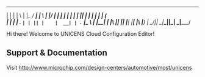   _    _ _   _ _____ _____ ______ _   _  _____ 
 | |  | | \ | |_   _/ ____|  ____| \ | |/ ____|
 | |  | |  \| | | || |    | |__  |  \| | (___  
 | |  | | . ` | | || |    |  __| | . ` |\___ \ 
 | |__| | |\  |_| || |____| |____| |\  |____) |
  \____/|_| \_|_____\_____|______|_| \_|_____/ 

Hi there! Welcome to UNICENS Cloud Configuration Editor!

## Support & Documentation

Visit http://www.microchip.com/design-centers/automotive/most/unicens

